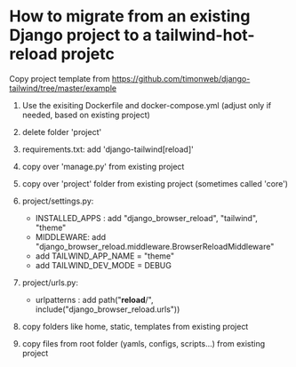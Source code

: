 # How to migrate from an existing Django project to a tailwind-hot-reload projetc


Copy project template from https://github.com/timonweb/django-tailwind/tree/master/example


1. Use the exisiting Dockerfile and docker-compose.yml (adjust only if needed, based on existing project)

2. delete folder 'project'

3. requirements.txt: add 'django-tailwind[reload]'

4. copy over 'manage.py' from existing project

5. copy over 'project' folder from existing project (sometimes called 'core')

6. project/settings.py: 
    - INSTALLED_APPS : add "django_browser_reload", "tailwind", "theme"
    - MIDDLEWARE: add "django_browser_reload.middleware.BrowserReloadMiddleware"
    - add TAILWIND_APP_NAME = "theme"
    - add TAILWIND_DEV_MODE = DEBUG

7. project/urls.py:
    - urlpatterns : add path("__reload__/", include("django_browser_reload.urls"))

8. copy folders like home, static, templates from existing project

9. copy files from root folder (yamls, configs, scripts...) from existing project
